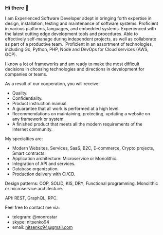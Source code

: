 ### Hi there 👋

I am Experienced Software Developer adept in bringing forth expertise in design, installation, testing and maintenance of software systems. Proficient in various platforms, languages, and embedded systems. Experienced with the latest cutting edge development tools and procedures. Able to effectively self-manage during independent projects, as well as collaborate as part of a productive team.  Proficient in an assortment of technologies, including Go, Python, PHP, Node and DevOps for Cloud services (AWS, GCP).

I know a lot of frameworks and am ready to make the most difficult decisions in choosing technologies and directions in development for companies or teams.

As a result of our cooperation, you will receive: 
- Quality. 
- Confidentiality. 
- Product instruction manual. 
- A guarantee that all work is performed at a high level. 
- Recommendations on maintaining, protecting, updating a website on any framework or system. 
- A finished product that meets all the modern requirements of the Internet community.

My specialties are: 
- Modern Websites, Services, SaaS, B2C, E-commerce, Crypto projects, Smart contracts. 
- Application architecture: Microservice or Monolithic. 
- Integration of API and services. 
- Database organization. 
- Production delivery with CI/CD.

Design patterns: OOP, SOLID, KIS, DRY, Functional programming. Monolithic or microservice architecture. 

API: REST, GraphQL, RPC.

Feel free to contact me via:
- telegram: @monrostar
- skype: nitsenko94
- email: nitsenko94@gmail.com 

<!--
**monrostar/monrostar** is a ✨ _special_ ✨ repository because its `README.md` (this file) appears on your GitHub profile.

Here are some ideas to get you started:

- 🔭 I’m currently working on ...
- 🌱 I’m currently learning ...
- 👯 I’m looking to collaborate on ...
- 🤔 I’m looking for help with ...
- 💬 Ask me about ...
- 📫 How to reach me: ...
- 😄 Pronouns: ...
- ⚡ Fun fact: ...
-->
